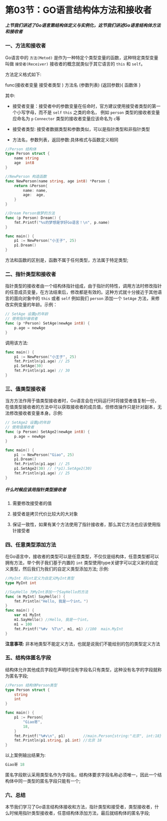 # 第03节：GO语言结构体方法和接收者

##### 上节我们讲述了Go语言第结构体定义与实例化，这节我们讲述Go语言结构体方法和接收者

### 一、方法和接收者

Go语言中的 `方法(Metod)` 是作为一种特定个类型变量的函数，这种特定类型变量叫做 `接受者(Receiver)` 接收者的概念就类似于其它语言的 `this` 和 `self`。

方法定义格式如下:

func(接收者变量 接受者类型 ) 方法名 (参数列表) (返回参数){
    函数体
}

其中:

* 接受者变量：接受者中的参数变量在任命时，官方建议使用接受者类型的第一个小写字母，而不是 `self` `this` 之类的命名， 例如 `person` 类型的接收者变量应命名为 `p` `Connector` 类型的接收者变量应该命名为 `c`等

* 接受者类型: 接受者数据类型和参数类似，可以是指针类型和非指针类型

* 方法名，参数列表，返回参数:具体格式与函数定义相同

```go
//Person 结构体
type Person struct {
	name string
	age  int8
}

//NewPerson 构造函数
func NewPerson(name string, age int8) *Person {
	return &Person{
		name: name,
		age:  age,
	}
}

//Dream Person做梦的方法
func (p Person) Dream() {
	fmt.Printf("%s的梦想是学好Go语言！\n", p.name)
}

func main() {
	p1 := NewPerson("小王子", 25)
	p1.Dream()
}
```

方法和函数的区别是，函数不属于任何类型，方法属于特定类型;

### 二、指针类型和接收者

指针类型的接收者由一个结构体指针组成，由于指针的特性，调用方法时修改指针的任意成员变量，在方法结束后，修改都是有效的。这种方式就十分接近于其他语言的面向对象中的 `this` 或者 `self` 例如我们   `person` 添加一个 `SetAge` 方法，来修改实例变量的年龄。示例：

```go
// SetAge 设置p的年龄
// 使用指针接收者
func (p *Person) SetAge(newAge int8) {
	p.age = newAge
}
```

调用该方法:

```go
func main() {
	p1 := NewPerson("小王子", 25)
	fmt.Println(p1.age) // 25
	p1.SetAge(30)
	fmt.Println(p1.age) // 30
}
```

### 三、值类型接收者

当方方法作用于值类型接收者时，Go语言会在代码运行时将接受者值复制一份，在值类型接收者的方法中可以获取接收者的成员值，但修改操作只是针对副本，无法修改接收者变量本身。示例:

```go
// SetAge2 设置p的年龄
// 使用值接收者
func (p Person) SetAge2(newAge int8) {
	p.age = newAge
}

func main() {
	p1 := NewPerson("Giao", 25)
	p1.Dream()
	fmt.Println(p1.age) // 25
	p1.SetAge2(30) // (*p1).SetAge2(30)
	fmt.Println(p1.age) // 25
}
```

##### 什么时候应该用指针类型接收者

1. 需要修改接受者的值

2. 接受者是拷贝代价比较大的大对象

3. 保证一致性，如果有某个方法使用了指针接收者，那么其它方法也应该使用指针接受者

### 四、任意类型添加方法

在Go语言中，接收者的类型可以是任意类型，不仅仅是结构体，任意类型都可以拥有方法，举个例子我们基于内置的 `int` 类型使用type关键字可以定义新的自定义类型，然后我们为我们的自定义类型添加方法; 示例:

```go
//MyInt 将int定义为自定义MyInt类型
type MyInt int

//SayHello 为MyInt添加一个SayHello的方法
func (m MyInt) SayHello() {
	fmt.Println("Hello, 我是一个int。")
}
func main() {
	var m1 MyInt
	m1.SayHello() //Hello, 我是一个int。
	m1 = 100
	fmt.Printf("%#v  %T\n", m1, m1) //100  main.MyInt
}
```

**注意事项:** 非本地类型不能定义方法，也就是说我们不能给别的包的类型定义方法

### 五、结构体匿名字段

结构体允许其他成员字段在声明时没有字段名只有类型，这种没有名字的字段就称为匿名字段;

```go
//Person 结构体Person类型
type Person struct {
	string
	int
}

func main() {
	p1 := Person{
		"Giao哥",
		18,
	}
	fmt.Printf("%#v\n", p1)        //main.Person{string:"北京", int:18}
	fmt.Println(p1.string, p1.int) //北京 18
}
```

以上案例输出结果为:

```go
Giao哥 18
```

匿名字段默认采用类型名作为字段名，结构体要求字段名称必须唯一，因此一个结构体中同一类型的匿名字段只能有一个;

### 六、总结

本节我们学习了Go语言结构体接收和方法，指针类型和接受者，类型接收者，什么时候用指针类型接收者，任意结构体添加方法，最后就结构体的匿名字段;
